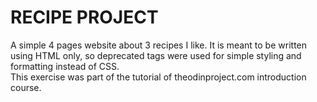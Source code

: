 # RECIPE PROJECT

A simple 4 pages website about 3 recipes I like. It is meant to be written using HTML only, so deprecated tags were used for simple styling and formatting instead of CSS.  
This exercise was part of the tutorial of theodinproject.com introduction course.